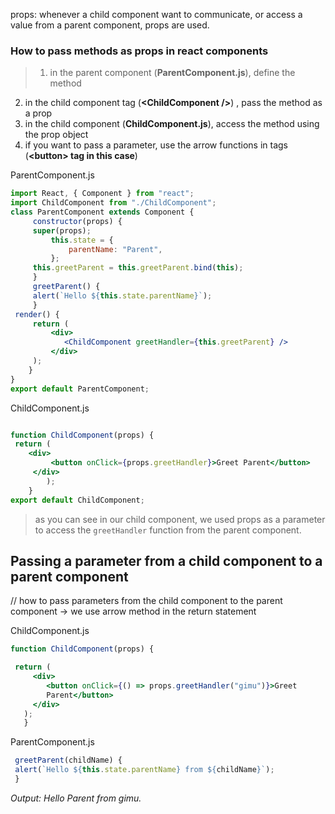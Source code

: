 props: whenever a child component want to communicate, or access a value from a parent component, props are used.

### How to pass methods as props in react components
>1. in the parent component (**ParentComponent.js**), define the method
2. in the child component tag (**\<ChildComponent />**) , pass the method as a prop
3. in the child component (**ChildComponent.js**), access the method using the prop object
4. if you want to pass a parameter, use the arrow functions in tags (**\<button> tag in this case**)

ParentComponent.js
```jsx
import React, { Component } from "react";
import ChildComponent from "./ChildComponent";  
class ParentComponent extends Component {
	 constructor(props) {
	 super(props);
		 this.state = {
			 parentName: "Parent",
		 };
	 this.greetParent = this.greetParent.bind(this);
	 }
	 greetParent() {
	 alert(`Hello ${this.state.parentName}`);
	 }
 render() {
	 return (
		 <div>
		 	<ChildComponent greetHandler={this.greetParent} />
		 </div>
	 );
	}
}
export default ParentComponent;

```


ChildComponent.js
```jsx

function ChildComponent(props) {
 return (
 	<div>
		 <button onClick={props.greetHandler}>Greet Parent</button>	
	 </div>
 		);
	}
export default ChildComponent;

```

> as you can see in our child component, we used props as a parameter to access the `greetHandler` function from the parent component.


## Passing a parameter from a child component to a parent component
// how to pass parameters from the child component to the parent component -> we use arrow method in the return statement

ChildComponent.js
```jsx
function ChildComponent(props) {

 return (
	 <div>
		<button onClick={() => props.greetHandler("gimu")}>Greet 	  
		Parent</button>
	 </div>
   );
   }
```

ParentComponent.js
```jsx
 greetParent(childName) {
 alert(`Hello ${this.state.parentName} from ${childName}`);
 }
```

*Output: Hello Parent from gimu.*

